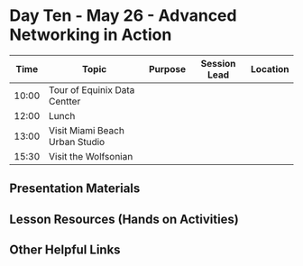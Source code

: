 # Day Ten - May 26 - Advanced Networking in Action

| Time | Topic | Purpose | Session Lead | Location |
|------|-------|---------|--------------|----------|
| 10:00 | Tour of Equinix Data Centter | | | | 
| 12:00 | Lunch | | | |
| 13:00 | Visit Miami Beach Urban Studio | | | | 
| 15:30 | Visit the Wolfsonian | | | | 

## Presentation Materials

## Lesson Resources (Hands on Activities)

## Other Helpful Links
